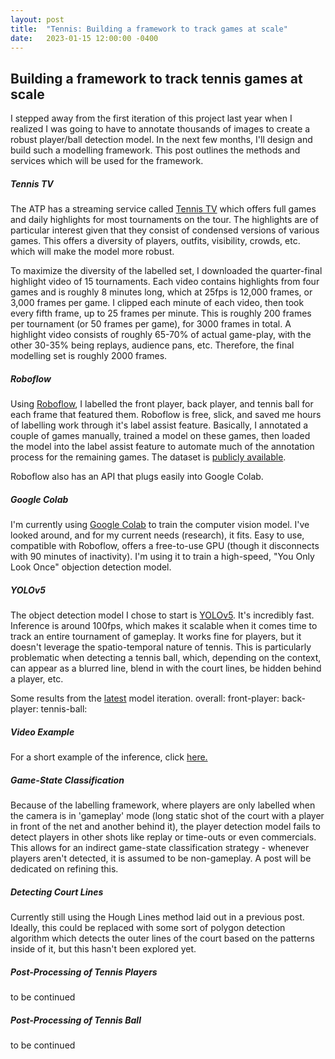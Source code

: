 ```yaml
---
layout: post
title:  "Tennis: Building a framework to track games at scale"
date:   2023-01-15 12:00:00 -0400
---
```

<head>
<!-- Google tag (gtag.js) -->
<script async src="https://www.googletagmanager.com/gtag/js?id=G-DGRHZS5DNM"></script>
<script>
  window.dataLayer = window.dataLayer || [];
  function gtag(){dataLayer.push(arguments);}
  gtag('js', new Date());

  gtag('config', 'G-DGRHZS5DNM');
</script>
</head>
<h2>Building a framework to track tennis games at scale</h2>
<p>
I stepped away from the first iteration of this project last year when I realized I was going to have to annotate thousands of images to create a robust player/ball detection model. In the next few months, I'll design and build such a modelling framework. This post outlines the methods and services which will be used for the framework.
</p>
<p>
<h5>Tennis TV</h5>
The ATP has a streaming service called <a href="https://www.tennistv.com/?gclid=CjwKCAjwyqWkBhBMEiwAp2yUFkALa-AHHRpKvKlqI7MypdHnL6eRs95eB9c-PsMZ3Oo81Niyo5yRRhoC1QIQAvD_BwE">Tennis TV</a> which offers full games and daily highlights for most tournaments on the tour. The highlights are of particular interest given that they consist of condensed versions of various games. This offers a diversity of players, outfits, visibility, crowds, etc. which will make the model more robust.
</p>
<p>
To maximize the diversity of the labelled set, I downloaded the quarter-final highlight video of 15 tournaments. Each video contains highlights from four games and is roughly 8 minutes long, which at 25fps is 12,000 frames, or 3,000 frames per game. I clipped each minute of each video, then took every fifth frame, up to 25 frames per minute. This is roughly 200 frames per tournament (or 50 frames per game), for 3000 frames in total. A highlight video consists of roughly 65-70% of actual game-play, with the other 30-35% being replays, audience pans, etc. Therefore, the final modelling set is roughly 2000 frames. 
</p>
<p>
<h5>Roboflow</h5>
Using <a href="https://app.roboflow.com/tennistracker-dogbm">Roboflow</a>, I labelled the front player, back player, and tennis ball for each frame that featured them. Roboflow is free, slick, and saved me hours of labelling work through it's label assist feature. Basically, I annotated a couple of games manually, trained a model on these games, then loaded the model into the label assist feature to automate much of the annotation process for the remaining games.  The dataset is <a href="https://universe.roboflow.com/tennistracker-dogbm/tennis-tracker-duufq">publicly available</a>.
</p>
<p>
Roboflow also has an API that plugs easily into Google Colab.
</p>
<p>
<h5>Google Colab</h5>
I'm currently using <a href="https://colab.research.google.com/drive/1tM9Jbu3XwlDK8s8EVLB_lBQwNOr23u-3#scrollTo=G4fjA5X74FpF">Google Colab</a> to train the computer vision model. I've looked around, and for my current needs (research), it fits. Easy to use, compatible with Roboflow, offers a free-to-use GPU (though it disconnects with 90 minutes of inactivity). I'm using it to train a high-speed, "You Only Look Once" objection detection model.
</p>
<p>
<h5>YOLOv5</h5>
The object detection model I chose to start is <a href="https://pytorch.org/hub/ultralytics_yolov5/">YOLOv5</a>. It's incredibly fast. Inference is around 100fps, which makes it scalable when it comes time to track an entire tournament of gameplay. It works fine for players, but it doesn't leverage the spatio-temporal nature of tennis. This is particularly problematic when detecting a tennis ball, which, depending on the context, can appear as a blurred line, blend in with the court lines, be hidden behind a player, etc.
</p>
<p>
Some results from the <a href="https://app.roboflow.com/tennistracker-dogbm/tennis-tracker-duufq/deploy/15">latest</a> model iteration.
overall: 
front-player: 
back-player:
tennis-ball:
</p>
<p>
<h5>Video Example</h5>
For a short example of the inference, click <a href = "https://www.youtube.com/watch?v=DwdfFsjQgFg">here.</a>
</p>
<p>
<h5>Game-State Classification</h5>
Because of the labelling framework, where players are only labelled when the camera is in 'gameplay' mode (long static shot of the court with a player in front of the net and another behind it), the player detection model fails to detect players in other shots like replay or time-outs or even commercials. This allows for an indirect game-state classification strategy - whenever players aren't detected, it is assumed to be non-gameplay. A post will be dedicated on refining this. 
</p>
<p>
<h5>Detecting Court Lines</h5>
Currently still using the Hough Lines method laid out in a previous post. Ideally, this could be replaced with some sort of polygon detection algorithm which detects the outer lines of the court based on the patterns inside of it, but this hasn't been explored yet.
</p>
<p>
<h5>Post-Processing of Tennis Players</h5>
to be continued
</p>
<p>
<h5>Post-Processing of Tennis Ball</h5>
to be continued
</p>

